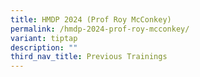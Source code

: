 ```yaml
---
title: HMDP 2024 (Prof Roy McConkey)
permalink: /hmdp-2024-prof-roy-mcconkey/
variant: tiptap
description: ""
third_nav_title: Previous Trainings
---
```

